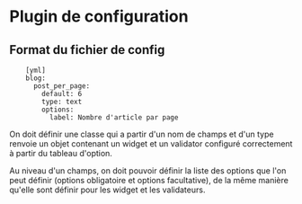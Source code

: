 # Plugin de configuration

## Format du fichier de config

		[yml]
		blog:
		  post_per_page:
		    default: 6
		    type: text
		    options:
		      label: Nombre d'article par page
		
		
On doit définir une classe qui a partir d'un nom de champs et d'un type renvoie un objet contenant un widget et un validator configuré correctement à partir du tableau d'option.

Au niveau d'un champs, on doit pouvoir définir la liste des options que l'on peut définir (options obligatoire et options facultative), de la même manière qu'elle sont définir pour les widget et les validateurs.
